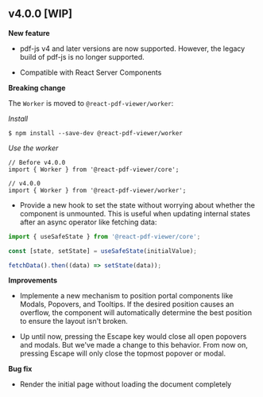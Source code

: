 ## v4.0.0 [WIP]

**New feature**

-   pdf-js v4 and later versions are now supported. However, the legacy build of pdf-js is no longer supported.

-   Compatible with React Server Components

**Breaking change**

The `Worker` is moved to `@react-pdf-viewer/worker`:

_Install_

```shell
$ npm install --save-dev @react-pdf-viewer/worker
```

_Use the worker_

```tsx
// Before v4.0.0
import { Worker } from '@react-pdf-viewer/core';

// v4.0.0
import { Worker } from '@react-pdf-viewer/worker';
```

-   Provide a new hook to set the state without worrying about whether the component is unmounted. This is useful when updating internal states after an async operator like fetching data:

```js
import { useSafeState } from '@react-pdf-viewer/core';

const [state, setState] = useSafeState(initialValue);

fetchData().then((data) => setState(data));
```

**Improvements**

-   Implemente a new mechanism to position portal components like Modals, Popovers, and Tooltips. If the desired position causes an overflow, the component will automatically determine the best position to ensure the layout isn't broken.

-   Up until now, pressing the Escape key would close all open popovers and modals. But we've made a change to this behavior. From now on, pressing Escape will only close the topmost popover or modal.

**Bug fix**

-   Render the initial page without loading the document completely
